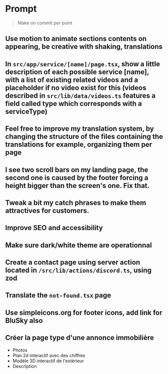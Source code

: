 # Prompt

> Make on commit per point

## Use motion to animate sections contents on appearing, be creative with shaking, translations

## In `src/app/service/[name]/page.tsx`, show a little description of each possible service [name], with a list of existing related videos and a placeholder if no video exist for this (videos described in `src/lib/data/videos.ts` features a field called type which corresponds with a serviceType)

## Feel free to improve my translation system, by changing the structure of the files containing the translations for example, organizing them per page

## I see two scroll bars on my landing page, the second one is caused by the footer forcing a height bigger than the screen's one. Fix that.

## Tweak a bit my catch phrases to make them attractives for customers.

## Improve SEO and accessibility

## Make sure dark/white theme are operationnal

## Create a contact page using server action located in `/src/lib/actions/discord.ts`, using zod

## Translate the `not-found.tsx` page

## Use simpleicons.org for footer icons, add link for BluSky also

## Créer la page type d'une annonce immobilière
- Photos
- Plan 2d interactif avec des chiffres
- Modèle 3D interactif de l'extérieur
- Description
